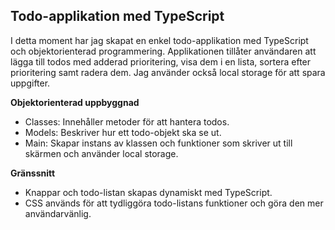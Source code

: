 ## Todo-applikation med TypeScript

I detta moment har jag skapat en enkel todo-applikation med TypeScript och objektorienterad programmering. Applikationen tillåter användaren att lägga till todos med adderad prioritering, visa dem i en lista, sortera efter prioritering samt radera dem. Jag använder också local storage för att spara uppgifter.

**Objektorienterad uppbyggnad**
- Classes: Innehåller metoder för att hantera todos.
- Models: Beskriver hur ett todo-objekt ska se ut.
- Main: Skapar instans av klassen och funktioner som skriver ut till skärmen och använder local storage.

**Gränssnitt**
- Knappar och todo-listan skapas dynamiskt med TypeScript.
- CSS används för att tydliggöra todo-listans funktioner och göra den mer användarvänlig.